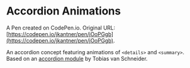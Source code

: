 # Accordion Animations

A Pen created on CodePen.io. Original URL: [https://codepen.io/jkantner/pen/jOoPGgb](https://codepen.io/jkantner/pen/jOoPGgb).

An accordion concept featuring animations of `<details>` and `<summary>`. Based on an [accordion module](https://dribbble.com/shots/20070523-NEW-FEATURE-Accordion-Module) by Tobias van Schneider.